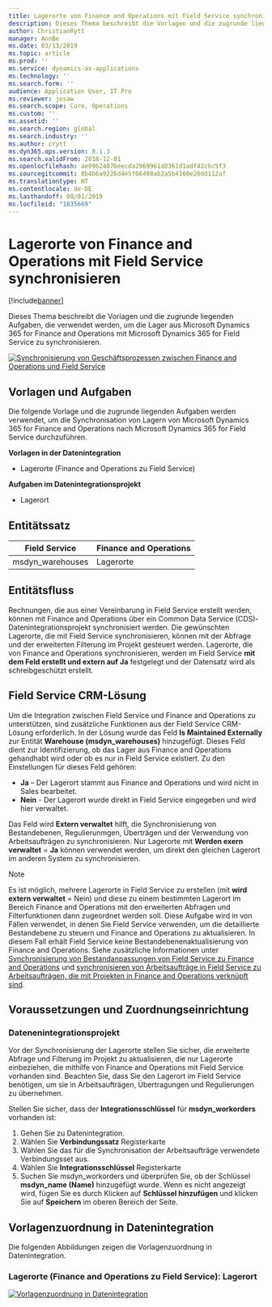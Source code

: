 ```yaml
---
title: Lagerorte von Finance and Operations mit Field Service synchronisieren
description: Dieses Thema beschreibt die Vorlagen und die zugrunde liegenden Aufgaben, die verwendet werden, um die Lager aus Microsoft Dynamics 365 for Finance and Operations mit Microsoft Dynamics 365 for Field Service zu synchronisieren.
author: ChristianRytt
manager: AnnBe
ms.date: 03/13/2019
ms.topic: article
ms.prod: ''
ms.service: dynamics-ax-applications
ms.technology: ''
ms.search.form: ''
audience: Application User, IT Pro
ms.reviewer: josaw
ms.search.scope: Core, Operations
ms.custom: ''
ms.assetid: ''
ms.search.region: global
ms.search.industry: ''
ms.author: crytt
ms.dyn365.ops.version: 8.1.3
ms.search.validFrom: 2018-12-01
ms.openlocfilehash: ae99624076eecda2969961d0361d1adf42c6c5f3
ms.sourcegitcommit: 8b4b6a9226d4e5f66498ab2a5b4160e26dd112af
ms.translationtype: HT
ms.contentlocale: de-DE
ms.lasthandoff: 08/01/2019
ms.locfileid: "1835669"
---
```

# <a name="synchronize-warehouses-from-finance-and-operations-to-field-service"></a>Lagerorte von Finance and Operations mit Field Service synchronisieren

[!include[banner](../includes/banner.md)]

Dieses Thema beschreibt die Vorlagen und die zugrunde liegenden Aufgaben, die verwendet werden, um die Lager aus Microsoft Dynamics 365 for Finance and Operations mit Microsoft Dynamics 365 for Field Service zu synchronisieren.

[![Synchronisierung von Geschäftsprozessen zwischen Finance and Operations und Field Service](./media/FSWarehouseOW.png)](./media/FSWarehouseOW.png)

## <a name="templates-and-tasks"></a>Vorlagen und Aufgaben
Die folgende Vorlage und die zugrunde liegenden Aufgaben werden verwendet, um die Synchronisation von Lagern von Microsoft Dynamics 365 for Finance and Operations nach Microsoft Dynamics 365 for Field Service durchzuführen.

**Vorlagen in der Datenintegration**
- Lagerorte (Finance and Operations zu Field Service)

**Aufgaben im Datenintegrationsprojekt**
- Lagerort

## <a name="entity-set"></a>Entitätssatz
| Field Service    | Finance and Operations                 |
|------------------|----------------------------------------|
| msdyn_warehouses | Lagerorte                             |

## <a name="entity-flow"></a>Entitätsfluss
Rechnungen, die aus einer Vereinbarung in Field Service erstellt werden, können mit Finance and Operations über ein Common Data Service (CDS)-Datenintegrationsprojekt synchronisiert werden. Die gewünschten Lagerorte, die mit Field Service synchronisieren, können mit der Abfrage und der erweiterten Filterung im Projekt gesteuert werden. Lagerorte, die von Finance and Operations synchronisieren, werden im Field Service **mit dem Feld erstellt und extern auf** **Ja** festgelegt und der Datensatz wird als schreibgeschützt erstellt.

## <a name="field-service-crm-solution"></a>Field Service CRM-Lösung
Um die Integration zwischen Field Service und Finance and Operations zu unterstützen, sind zusätzliche Funktionen aus der Field Service CRM-Lösung erforderlich. In der Lösung wurde das Feld **Is Maintained Externally** zur Entität **Warehouse (msdyn_warehouses)** hinzugefügt. Dieses Feld dient zur Identifizierung, ob das Lager aus Finance and Operations gehandhabt wird oder ob es nur in Field Service existiert. Zu den Einstellungen für dieses Feld gehören:
- **Ja** – Der Lagerort stammt aus Finance and Operations und wird nicht in Sales bearbeitet.
- **Nein** - Der Lagerort wurde direkt in Field Service eingegeben und wird hier verwaltet.

Das Feld wird **Extern verwaltet** hilft, die Synchronisierung von Bestandebenen, Regulierunmgen, Überträgen und der Verwendung von Arbeitsaufträgen zu synchronisieren. Nur Lagerorte mit **Werden exern verwaltet** = **Ja** können verwendet werden, um direkt den gleichen Lagerort im anderen System zu synchronisieren. 

> [!NOTE]
> Es ist möglich, mehrere Lagerorte in Field Service zu erstellen (mit **wird extern verwaltet** = Nein) und diese zu einem bestimmten Lagerort im Bereich Finance and Operations mit den erweiterten Abfragen und Filterfunktionen dann zugeordnet werden soll. Diese Aufgabe wird in von Fällen verwendet, in denen Sie Field Service verwenden, um die detaillierte Bestandebene zu steuern und Finance and Operations zu aktualisieren. In diesem Fall erhält Field Service keine Bestandebenenaktualisierung von Finance and Operations. Siehe zusätzliche Informationen unter [Synchronisierung von Bestandanpassungen von Field Service zu Finance and Operations](https://docs.microsoft.com/dynamics365/unified-operations/supply-chain/sales-marketing/synchronize-inventory-adjustments) und [synchronisieren von Arbeitsaufträge in Field Service zu Arbeitsaufträgen, die mit Projekten in Finance and Operations verknüpft sind](https://docs.microsoft.com/dynamics365/unified-operations/supply-chain/sales-marketing/field-service-work-order).

## <a name="prerequisites-and-mapping-setup"></a>Voraussetzungen und Zuordnungseinrichtung
### <a name="data-integration-project"></a>Datenenintegrationsprojekt
Vor der Synchronisierung der Lagerorte stellen Sie sicher, die erweiterte Abfrage und Filterung im Projekt zu aktualisieren, die nur Lagerorte einbeziehen, die mithilfe von Finance and Operations mit Field Service vorhanden sind. Beachten Sie, dass Sie den Lagerort im Field Service benötigen, um sie in Arbeitsaufträgen, Übertragungen und Regulierungen zu übernehmen.  

Stellen Sie sicher, dass der **Integrationsschlüssel** für **msdyn_workorders** vorhanden ist:
1. Gehen Sie zu Datenintegration.
2. Wählen Sie **Verbindungssatz** Registerkarte
3. Wählen Sie das für die Synchronisation der Arbeitsaufträge verwendete Verbindungsset aus.
4. Wählen Sie **Integrationsschlüssel** Registerkarte
5. Suchen Sie msdyn_workorders und überprüfen Sie, ob der Schlüssel **msdyn_name (Name)** hinzugefügt wurde. Wenn es nicht angezeigt wird, fügen Sie es durch Klicken auf **Schlüssel hinzufügen** und klicken Sie auf **Speichern** im oberen Bereich der Seite.

## <a name="template-mapping-in-data-integration"></a>Vorlagenzuordnung in Datenintegration

Die folgenden Abbildungen zeigen die Vorlagenzuordnung in Datenintegration.

### <a name="warehouses-fin-and-ops-to-field-service-warehouse"></a>Lagerorte (Finance and Operations zu Field Service): Lagerort

[![Vorlagenzuordnung in Datenintegration](./media/Warehouse1.png)](./media/Warehouse1.png)
